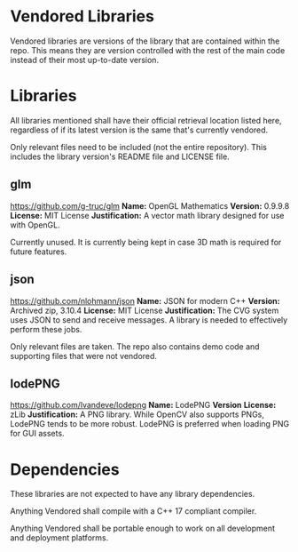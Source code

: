 # Vendored Libraries

Vendored libraries are versions of the library that are contained
within the repo. This means they are version controlled with the 
rest of the main code instead of their most up-to-date version.

# Libraries

All libraries mentioned shall have their official retrieval location
listed here, regardless of if its latest version is the same that's
currently vendored.

Only relevant files need to be included (not the entire repository).
This includes the library version's README file and LICENSE file.

## glm

https://github.com/g-truc/glm
**Name:** OpenGL Mathematics
**Version:** 0.9.9.8
**License:** MIT License
**Justification:**
A vector math library designed for use with OpenGL.

Currently unused. It is currently being kept in case 3D math is required
for future features.

## json

https://github.com/nlohmann/json
**Name:** JSON for modern C++
**Version:** Archived zip, 3.10.4
**License:** MIT License
**Justification:** 
The CVG system uses JSON to send and receive messages. A library is
needed to effectively perform these jobs.

Only relevant files are taken. The repo also contains demo code
and supporting files that were not vendored.

## lodePNG

https://github.com/lvandeve/lodepng
**Name:** LodePNG
**Version** 
**License:** zLib
**Justification:** 
A PNG library. While OpenCV also supports PNGs, LodePNG tends to be more
robust. LodePNG is preferred when loading PNG for GUI assets.

# Dependencies

These libraries are not expected to have any library dependencies.

Anything Vendored shall compile with a C++ 17 compliant compiler.

Anything Vendored shall be portable enough to work on all
development and deployment platforms.
